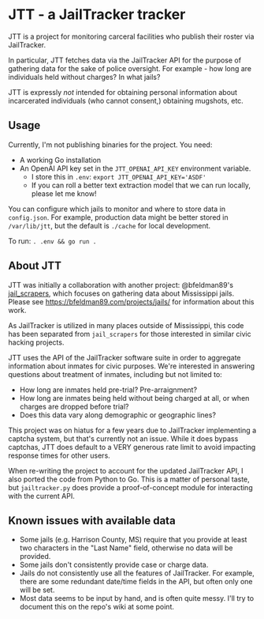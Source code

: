 # JTT - a JailTracker tracker

JTT is a project for monitoring carceral facilities who publish their roster via JailTracker.

In particular, JTT fetches data via the JailTracker API for the purpose of gathering data for the sake of police
oversight. For example - how long are individuals held without charges? In what jails?

JTT is expressly *not* intended for obtaining personal information about incarcerated individuals (who cannot consent,)
obtaining mugshots, etc.

## Usage
Currently, I'm not publishing binaries for the project. You need:

* A working Go installation
* An OpenAI API key set in the `JTT_OPENAI_API_KEY` environment variable.
    * I store this in `.env`: `export JTT_OPENAI_API_KEY='ASDF'`
    * If you can roll a better text extraction model that we can run locally, please let me know!

You can configure which jails to monitor and where to store data in `config.json`. For example, production data might be better stored in `/var/lib/jtt`, but the default is `./cache` for local development.

To run: `. .env && go run .`

## About JTT

JTT was initially a collaboration with another project:
@bfeldman89's [jail_scrapers](https://github.com/bfeldman89/jail_scrapers),
which focuses on gathering data about Mississippi jails.
Please see https://bfeldman89.com/projects/jails/ for information about this work.

As JailTracker is utilized in many places outside of Mississippi,
this code has been separated from `jail_scrapers` for those interested in similar civic hacking projects.

JTT uses the API of the JailTracker software suite
in order to aggregate information about inmates for civic purposes.
We're interested in answering questions about treatment of inmates, including but not limited to:

* How long are inmates held pre-trial? Pre-arraignment?
* How long are inmates being held without being charged at all, or when charges are dropped before trial?
* Does this data vary along demographic or geographic lines?

This project was on hiatus for a few years due to JailTracker implementing a captcha system, but that's currently not an issue.
While it does bypass captchas, JTT does default to a VERY generous rate limit to avoid impacting response times for other users.

When re-writing the project to account for the updated JailTracker API, I also ported the code from Python to Go.
This is a matter of personal taste, but `jailtracker.py` does provide a proof-of-concept module for interacting
with the current API.

## Known issues with available data

* Some jails (e.g. Harrison County, MS) require that you provide at least two characters in the "Last Name" field, otherwise no data will be provided.
* Some jails don't consistently provide case or charge data.
* Jails do not consistently use all the features of JailTracker. For example, there are some redundant date/time fields in the API, but often only one will be set.
* Most data seems to be input by hand, and is often quite messy. I'll try to document this on the repo's wiki at some point.
